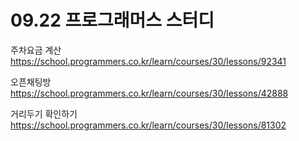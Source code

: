 # 09.22 프로그래머스 스터디

주차요금 계산
https://school.programmers.co.kr/learn/courses/30/lessons/92341

오픈채팅방
https://school.programmers.co.kr/learn/courses/30/lessons/42888

거리두기 확인하기
https://school.programmers.co.kr/learn/courses/30/lessons/81302
